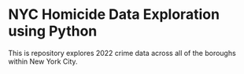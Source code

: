 # NYC Homicide Data Exploration using Python
This is repository explores 2022 crime data across all of the boroughs within New York City.  
